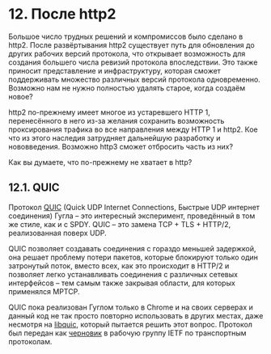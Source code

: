 # 12. После http2

Большое число трудных решений и компромиссов было сделано в http2. После
развёртывания http2 существует путь для  обновления до других рабочих версий
протокола, что открывает возможность для создания большего числа ревизий
протокола впоследствии. Это также приносит представление и инфраструктуру,
которая сможет поддерживать множество различных версий протокола одновременно.
Возможно нам не нужно полностью удалять старое, когда создаём новое?

http2 по-прежнему имеет многое из устаревшего HTTP 1, перенесённого в него
из-за желания сохранить возможность проксирования трафика во все направления
между HTTP 1 и http2. Кое что из этого наследия затрудняет дальнейшую
разработку и нововведения. Возможно http3 сможет отбросить часть из них?

Как вы думаете, что по-прежнему не хватает в http?

## 12.1. QUIC

Протокол [QUIC](https://www.chromium.org/quic) (Quick UDP Internet Connections,
Быстрые UDP интернет соединения) Гугла – это интересный эксперимент,
проведённый в том же стиле, как и с SPDY. QUIC – это замена TCP + TLS + HTTP/2,
реализованная поверх UDP.

QUIC позволяет создавать соединения с гораздо меньшей задержкой, она решает
проблему потери пакетов, которые блокируют только один затронутый поток, вместо
всех, как это происходит в HTTP/2 и позволяет легко устанавливать соединения с
различных сетевых интерфейсов – тем самым также закрывая области, для которых
применялся MPTCP.

QUIC пока реализован Гуглом только в Chrome и на своих серверах и данный код не
так просто повторно использовать в других местах, даже несмотря на
[libquic](https://github.com/devsisters/libquic), который пытается решить этот
вопрос. Протокол был передан как
[черновик](http://tools.ietf.org/html/draft-tsvwg-quic-protocol-01) в рабочую
группу IETF по транспортным протоколам.

